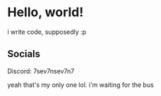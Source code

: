 # Hello, world!

i write code, supposedly :p

## Socials
Discord: 7sev7nsev7n7

yeah that's my only one lol. i'm waiting for the bus

<!-- ![trolololololo](/assets/trolley_larger.png | width = 100) -->
<!-- img src="/assets/trolley_larger.png" width="100" --!>

